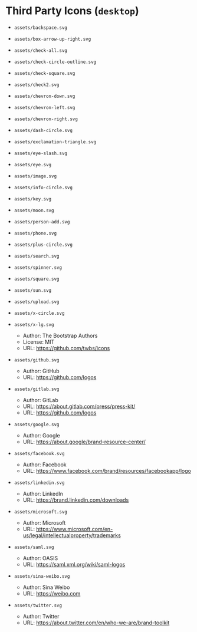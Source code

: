 # Third Party Icons (`desktop`)

- `assets/backspace.svg`
- `assets/box-arrow-up-right.svg`
- `assets/check-all.svg`
- `assets/check-circle-outline.svg`
- `assets/check-square.svg`
- `assets/check2.svg`
- `assets/chevron-down.svg`
- `assets/chevron-left.svg`
- `assets/chevron-right.svg`
- `assets/dash-circle.svg`
- `assets/exclamation-triangle.svg`
- `assets/eye-slash.svg`
- `assets/eye.svg`
- `assets/image.svg`
- `assets/info-circle.svg`
- `assets/key.svg`
- `assets/moon.svg`
- `assets/person-add.svg`
- `assets/phone.svg`
- `assets/plus-circle.svg`
- `assets/search.svg`
- `assets/spinner.svg`
- `assets/square.svg`
- `assets/sun.svg`
- `assets/upload.svg`
- `assets/x-circle.svg`
- `assets/x-lg.svg`
  - Author: The Bootstrap Authors
  - License: MIT
  - URL: https://github.com/twbs/icons

- `assets/github.svg`
  - Author: GitHub
  - URL: https://github.com/logos

- `assets/gitlab.svg`
  - Author: GitLab
  - URL: https://about.gitlab.com/press/press-kit/
  - URL: https://github.com/logos

- `assets/google.svg`
  - Author: Google
  - URL: https://about.google/brand-resource-center/

- `assets/facebook.svg`
  - Author: Facebook
  - URL: https://www.facebook.com/brand/resources/facebookapp/logo

- `assets/linkedin.svg`
  - Author: LinkedIn
  - URL: https://brand.linkedin.com/downloads

- `assets/microsoft.svg`
  - Author: Microsoft
  - URL: https://www.microsoft.com/en-us/legal/intellectualproperty/trademarks

- `assets/saml.svg`
  - Author: OASIS
  - URL: https://saml.xml.org/wiki/saml-logos

- `assets/sina-weibo.svg`
  - Author: Sina Weibo
  - URL: https://weibo.com

- `assets/twitter.svg`
  - Author: Twitter
  - URL: https://about.twitter.com/en/who-we-are/brand-toolkit
